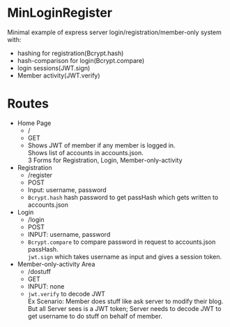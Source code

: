 # MinLoginRegister
Minimal example of express server login/registration/member-only system with: 
  * hashing for registration(Bcrypt.hash)
  * hash-comparison for login(Bcrypt.compare) 
  * login sessions(JWT.sign)
  * Member activity(JWT.verify)

# Routes

* Home Page
  * / 
  * GET
  * Shows JWT of member if any member is logged in.  
    Shows list of accounts in accounts.json.  
    3 Forms for Registration, Login, Member-only-activity
* Registration
  * /register
  * POST
  * Input: username, password
  * `Bcrypt.hash` hash password to get passHash which gets written to accounts.json  
* Login
  * /login
  * POST
  * INPUT: username, password
  * `Bcrypt.compare` to compare password in request to accounts.json passHash.  
    `jwt.sign` which takes username as input and gives a session token.  
* Member-only-activity Area
  * /dostuff
  * GET
  * INPUT: none
  * `jwt.verify` to decode JWT  
    Ex Scenario: Member does stuff like ask server to modify their blog.  
    But all Server sees is a JWT token; Server needs to decode JWT to get username to do stuff on behalf of member.
